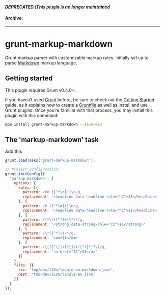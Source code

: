 #### *DEPRECATED (This plugin is no longer maintained*
#### Archive:

---

# grunt-markup-markdown

Grunt markup parser with customizable markup rules.
Initially set up to parse [Markdown](https://help.github.com/articles/markdown-basics/) markup language.

## Getting started

This plugin requires Grunt v0.4.0+.

If you haven’t used [Grunt](http://gruntjs.com/) before, be sure to check out the [Getting Started](http://gruntjs.com/getting-started) guide, as it explains how to create a [Gruntfile](http://gruntjs.com/sample-gruntfile) as well as install and use Grunt plugins. Once you’re familiar with that process, you may install this plugin with this command:

```bash
npm install grunt-markup-markdown --save-dev
```

## The 'markup-markdown' task

Add this

```js
grunt.loadTasks('grunt-markup-markdown');

// Project configuration.
grunt.initConfig({
  'markup-markdown': {
    options: {
      rules: [{
        pattern: /## ([^*\n]+)\n/g,
        replacement: '<headline data-headline-role="h2">$1</headline>'
      }, {
        pattern: /# ([^*\n]+)\n/g,
        replacement: '<headline data-headline-role="h1">$1</headline>'
      }, {
        pattern: /\*\*([^*]+)\*\*/g,
        replacement: '<strong data-strong-role="ci">$1</strong>'
      }, {
        pattern: /\*([^*]+)\*/g,
        replacement: '<em>$1</em>'
      }, {
        pattern: /\[([^\]]+)?\]\(([^)]*)?\)/g,
        replacement: '<a href="$2">$1</a>'
      }]
    },
    files: [{
      src: 'tmp/dev/i18n/locale-en.markdown.json',
      dest: 'tmp/dev/i18n/locale-en.json'
    }]
  }
});
```
